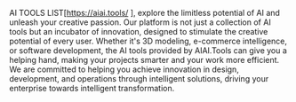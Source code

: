 AI TOOLS LIST[https://aiai.tools/
], explore the limitless potential of AI and unleash your creative passion. Our platform is not just a collection of AI tools but an incubator of innovation, designed to stimulate the creative potential of every user. Whether it's 3D modeling, e-commerce intelligence, or software development, the AI tools provided by AIAI.Tools can give you a helping hand, making your projects smarter and your work more efficient. We are committed to helping you achieve innovation in design, development, and operations through intelligent solutions, driving your enterprise towards intelligent transformation.
